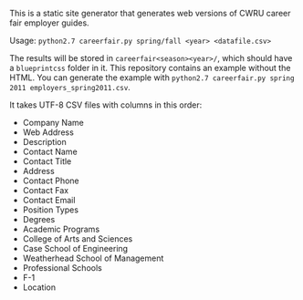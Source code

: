 This is a static site generator that generates web versions of CWRU career fair employer guides.

Usage: `python2.7 careerfair.py spring/fall <year> <datafile.csv>`

The results will be stored in `careerfair<season><year>/`, which should have a `blueprintcss` folder in it. This repository contains an example without the HTML. You can generate the example with `python2.7 careerfair.py spring 2011 employers_spring2011.csv`.

It takes UTF-8 CSV files with columns in this order:

* Company Name
* Web Address
* Description
* Contact Name
* Contact Title
* Address
* Contact Phone
* Contact Fax
* Contact Email
* Position Types 
* Degrees 
* Academic Programs 
* College of Arts and Sciences 
* Case School of Engineering 
* Weatherhead School of Management 
* Professional Schools 
* F-1
* Location

